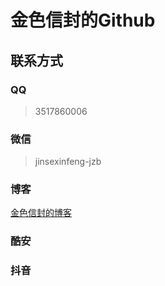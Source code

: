 # 金色信封的Github
## 联系方式
### QQ
> 3517860006
### 微信
> jinsexinfeng-jzb
### 博客
[金色信封的博客](http://blog.sina.com.cn/u/3250150087)
### 酷安
### 抖音
